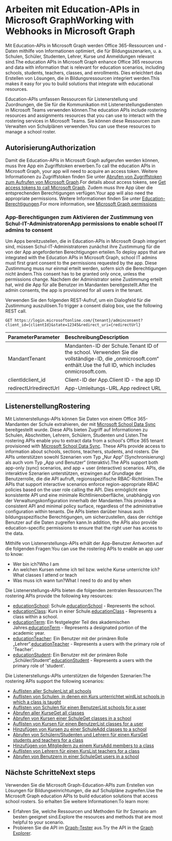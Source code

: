 # <a name="working-with-education-apis-in-microsoft-graph"></a><span data-ttu-id="ff39e-101">Arbeiten mit Education-APIs in Microsoft Graph</span><span class="sxs-lookup"><span data-stu-id="ff39e-101">Working with Webhooks in Microsoft Graph</span></span>

<span data-ttu-id="ff39e-102">Mit Education-APIs in Microsoft Graph werden Office 365-Ressourcen und -Daten mithilfe von Informationen optimiert, die für Bildungsszenarien, u. a. Schulen, Schüler, Studenten, Lehrer, Kurse und Anmeldungen relevant sind.</span><span class="sxs-lookup"><span data-stu-id="ff39e-102">The education APIs in Microsoft Graph enhance Office 365 resources and data with information that is relevant for education scenarios, including schools, students, teachers, classes, and enrollments.</span></span> <span data-ttu-id="ff39e-103">Dies erleichtert das Erstellen von Lösungen, die in Bildungsressourcen integriert werden.</span><span class="sxs-lookup"><span data-stu-id="ff39e-103">This makes it easy for you to build solutions that integrate with educational resources.</span></span>

<span data-ttu-id="ff39e-104">Education-APIs umfassen Ressourcen für Listenerstellung und Zuordnungen, die Sie für die Kommunikation mit Listenerstellungsdiensten in Microsoft Teams verwenden können.</span><span class="sxs-lookup"><span data-stu-id="ff39e-104">The education APIs include rostering resources and assignments resources that you can use to interact with the rostering services in Microsoft Teams.</span></span> <span data-ttu-id="ff39e-105">Sie können diese Ressourcen zum Verwalten von Schulplänen verwenden.</span><span class="sxs-lookup"><span data-stu-id="ff39e-105">You can use these resources to manage a school roster.</span></span>

## <a name="authorization"></a><span data-ttu-id="ff39e-106">Autorisierung</span><span class="sxs-lookup"><span data-stu-id="ff39e-106">Authorization</span></span>

<span data-ttu-id="ff39e-107">Damit die Education-APIs in Microsoft Graph aufgerufen werden können, muss Ihre App ein Zugriffstoken erwerben.</span><span class="sxs-lookup"><span data-stu-id="ff39e-107">To call the education APIs in Microsoft Graph, your app will need to acquire an access token.</span></span> <span data-ttu-id="ff39e-108">Weitere Informationen zu Zugriffstoken finden Sie unter [Abrufen von Zugriffstoken zum Aufrufen von Microsoft Graph](https://developer.microsoft.com/de-DE/graph/docs/concepts/auth_overview).</span><span class="sxs-lookup"><span data-stu-id="ff39e-108">For details about access tokens, see [Get access tokens to call Microsoft Graph](https://developer.microsoft.com/de-DE/graph/docs/concepts/auth_overview).</span></span> <span data-ttu-id="ff39e-109">Zudem muss Ihre App über die entsprechenden Berechtigungen verfügen.</span><span class="sxs-lookup"><span data-stu-id="ff39e-109">Your app will also need the appropriate permissions.</span></span> <span data-ttu-id="ff39e-110">Weitere Informationen finden Sie unter [Education-Berechtigungen](../../../concepts/permissions_reference.md#education-permissions).</span><span class="sxs-lookup"><span data-stu-id="ff39e-110">For more information, see [Microsoft Graph permissions](../../../concepts/permissions_reference.md#education-permissions)</span></span> 

### <a name="app-permissions-to-enable-school-it-admins-to-consent"></a><span data-ttu-id="ff39e-111">App-Berechtigungen zum Aktivieren der Zustimmung von Schul-IT-Administratoren</span><span class="sxs-lookup"><span data-stu-id="ff39e-111">App permissions to enable school IT admins to consent</span></span> 

<span data-ttu-id="ff39e-112">Um Apps bereitzustellen, die in Education-APIs in Microsoft Graph integriert sind, müssen Schul-IT-Administratoren zunächst ihre Zustimmung für die von der App angeforderten Berechtigungen erteilen.</span><span class="sxs-lookup"><span data-stu-id="ff39e-112">To deploy apps that are integrated with the Education APIs in Microsoft Graph, school IT admins must first grant consent to the permissions requested by the app.</span></span> <span data-ttu-id="ff39e-113">Diese Zustimmung muss nur einmal erteilt werden, sofern sich die Berechtigungen nicht ändern.</span><span class="sxs-lookup"><span data-stu-id="ff39e-113">This consent has to be granted only once, unless the permissions change.</span></span> <span data-ttu-id="ff39e-114">Nachdem der Administrator seine Zustimmung erteilt hat, wird die App für alle Benutzer im Mandanten bereitgestellt.</span><span class="sxs-lookup"><span data-stu-id="ff39e-114">After the admin consents, the app is provisioned for all users in the tenant.</span></span>

<span data-ttu-id="ff39e-115">Verwenden Sie den folgenden REST-Aufruf, um ein Dialogfeld für die Zustimmung auszulösen.</span><span class="sxs-lookup"><span data-stu-id="ff39e-115">To trigger a consent dialog box, use the following REST call.</span></span>

```
GET https://login.microsoftonline.com/{tenant}/adminconsent?
client_id={clientId}&state=12345&redirect_uri={redirectUrl}
```

|<span data-ttu-id="ff39e-116">Parameter</span><span class="sxs-lookup"><span data-stu-id="ff39e-116">Parameter</span></span>|<span data-ttu-id="ff39e-117">Beschreibung</span><span class="sxs-lookup"><span data-stu-id="ff39e-117">Description</span></span>|
|:--------|:----------|
|<span data-ttu-id="ff39e-118">Mandant</span><span class="sxs-lookup"><span data-stu-id="ff39e-118">Tenant</span></span>|<span data-ttu-id="ff39e-119">Mandanten-ID der Schule.</span><span class="sxs-lookup"><span data-stu-id="ff39e-119">Tenant ID of the school.</span></span> <span data-ttu-id="ff39e-120">Verwenden Sie die vollständige-ID, die „onmicrosoft.com“ enthält.</span><span class="sxs-lookup"><span data-stu-id="ff39e-120">Use the full ID, which includes onmicrosoft.com.</span></span>|
|<span data-ttu-id="ff39e-121">clientId</span><span class="sxs-lookup"><span data-stu-id="ff39e-121">client_id</span></span>|<span data-ttu-id="ff39e-122">Client-ID der App.</span><span class="sxs-lookup"><span data-stu-id="ff39e-122">Client ID - the app ID</span></span>|
|<span data-ttu-id="ff39e-123">redirectUrl</span><span class="sxs-lookup"><span data-stu-id="ff39e-123">redirectUrl</span></span>|<span data-ttu-id="ff39e-124">App-Umleitungs-URL.</span><span class="sxs-lookup"><span data-stu-id="ff39e-124">App redirect URL</span></span>|


## <a name="rostering"></a><span data-ttu-id="ff39e-125">Listenerstellung</span><span class="sxs-lookup"><span data-stu-id="ff39e-125">Rostering</span></span>

<span data-ttu-id="ff39e-126">Mit Listenerstellungs-APIs können Sie Daten von einem Office 365-Mandanten der Schule extrahieren, der mit [Microsoft School Data Sync](https://sds.microsoft.com/) bereitgestellt wurde. Diese APIs bieten Zugriff auf Informationen zu Schulen, Abschnitten, Lehrern, Schülern, Studenten und Listen.</span><span class="sxs-lookup"><span data-stu-id="ff39e-126">The rostering APIs enable you to extract data from a school's Office 365 tenant provisioned with [Microsoft School Data Sync](https://sds.microsoft.com/). These APIs provide access to information about schools, sections, teachers, students, and rosters.</span></span> <span data-ttu-id="ff39e-127">Die APIs unterstützen sowohl Szenarien vom Typ „Nur App“ (Synchronisierung) als auch vom Typ „App und Benutzer“ (interaktiv).</span><span class="sxs-lookup"><span data-stu-id="ff39e-127">The APIs support both app-only (sync) scenarios, and app + user (interactive) scenarios.</span></span> <span data-ttu-id="ff39e-128">APIs, die interaktive Szenarien unterstützen, erzwingen auf Grundlage der Benutzerrolle, die die API aufruft, regionsspezifische RBAC-Richtlinien.</span><span class="sxs-lookup"><span data-stu-id="ff39e-128">The APIs that support interactive scenarios enforce region-appropriate RBAC policies based on the user role calling the API.</span></span> <span data-ttu-id="ff39e-129">Dies ermöglicht eine konsistente API und eine minimale Richtlinienoberfläche, unabhängig von der Verwaltungskonfiguration innerhalb der Mandanten.</span><span class="sxs-lookup"><span data-stu-id="ff39e-129">This provides a consistent API and minimal policy surface, regardless of the administrative configuration within tenants.</span></span> <span data-ttu-id="ff39e-130">Die APIs bieten darüber hinaus auch bildungsspezifische Berechtigungen, um sicherzustellen, dass der richtige Benutzer auf die Daten zugreifen kann.</span><span class="sxs-lookup"><span data-stu-id="ff39e-130">In addition, the APIs also provide education-specific permissions to ensure that the right user has access to the data.</span></span>

<span data-ttu-id="ff39e-131">Mithilfe von Listenerstellungs-APIs erhält der App-Benutzer Antworten auf die folgenden Fragen:</span><span class="sxs-lookup"><span data-stu-id="ff39e-131">You can use the rostering APIs to enable an app user to know:</span></span>

- <span data-ttu-id="ff39e-132">Wer bin ich?</span><span class="sxs-lookup"><span data-stu-id="ff39e-132">Who I am</span></span>
- <span data-ttu-id="ff39e-133">An welchen Kursen nehme ich teil bzw. welche Kurse unterrichte ich?</span><span class="sxs-lookup"><span data-stu-id="ff39e-133">What classes I attend or teach</span></span>
- <span data-ttu-id="ff39e-134">Was muss ich wann tun?</span><span class="sxs-lookup"><span data-stu-id="ff39e-134">What I need to do and by when</span></span>

<span data-ttu-id="ff39e-135">Die Listenerstellungs-APIs bieten die folgenden zentralen Ressourcen:</span><span class="sxs-lookup"><span data-stu-id="ff39e-135">The rostering APIs provide the following key resources:</span></span>

- <span data-ttu-id="ff39e-136">[educationSchool](educationschool.md): Schule.</span><span class="sxs-lookup"><span data-stu-id="ff39e-136">[educationSchool](educationschool.md) - Represents the school.</span></span>
- <span data-ttu-id="ff39e-137">[educationClass](educationclass.md): Kurs in einer Schule.</span><span class="sxs-lookup"><span data-stu-id="ff39e-137">[educationClass](educationclass.md) - Represents a class within a school.</span></span>
- <span data-ttu-id="ff39e-138">[educationTerm](educationterm.md): Ein festgelegter Teil des akademischen Jahres.</span><span class="sxs-lookup"><span data-stu-id="ff39e-138">[educationTerm](educationterm.md) - Represents a designated portion of the academic year.</span></span>
- <span data-ttu-id="ff39e-139">[educationTeacher](educationteacher.md): Ein Benutzer mit der primären Rolle „Lehrer“.</span><span class="sxs-lookup"><span data-stu-id="ff39e-139">[educationTeacher](educationteacher.md) - Represents a users with the primary role of 'Teacher'.</span></span>
- <span data-ttu-id="ff39e-140">[educationStudent](educationstudent.md): Ein Benutzer mit der primären Rolle „Schüler/Student“.</span><span class="sxs-lookup"><span data-stu-id="ff39e-140">[educationStudent](educationstudent.md) - Represents a users with the primary role of 'student'.</span></span>

<span data-ttu-id="ff39e-141">Die Listenerstellungs-APIs unterstützen die folgenden Szenarien:</span><span class="sxs-lookup"><span data-stu-id="ff39e-141">The rostering APIs support the following scenarios:</span></span>

- [<span data-ttu-id="ff39e-142">Auflisten aller Schulen</span><span class="sxs-lookup"><span data-stu-id="ff39e-142">List all schools</span></span>](../api/educationroot_list_schools.md) 
- [<span data-ttu-id="ff39e-143">Auflisten von Schulen, in denen ein Kurs unterrichtet wird</span><span class="sxs-lookup"><span data-stu-id="ff39e-143">List schools in which a class is taught</span></span>](../api/educationclass_list_schools.md)
- [<span data-ttu-id="ff39e-144">Auflisten von Schulen für einen Benutzer</span><span class="sxs-lookup"><span data-stu-id="ff39e-144">List schools for a user</span></span>](../api/educationuser_list_schools.md)
- [<span data-ttu-id="ff39e-145">Abrufen aller Kurse</span><span class="sxs-lookup"><span data-stu-id="ff39e-145">Get all classes</span></span>](../api/educationroot_list_classes.md )
- [<span data-ttu-id="ff39e-146">Abrufen von Kursen einer Schule</span><span class="sxs-lookup"><span data-stu-id="ff39e-146">Get classes in a school</span></span>](../api/educationschool_list_classes.md)
- [<span data-ttu-id="ff39e-147">Auflisten von Kursen für einen Benutzer</span><span class="sxs-lookup"><span data-stu-id="ff39e-147">List classes for a user</span></span>](../api/educationuser_list_classes.md)
- [<span data-ttu-id="ff39e-148">Hinzufügen von Kursen zu einer Schule</span><span class="sxs-lookup"><span data-stu-id="ff39e-148">Add classes to a school</span></span>](../api/educationschool_post_classes.md)
- [<span data-ttu-id="ff39e-149">Abrufen von Schülern/Studenten und Lehrern für einen Kurs</span><span class="sxs-lookup"><span data-stu-id="ff39e-149">Get students and teachers for a class</span></span>](../api/educationclass_list_members.md)
- [<span data-ttu-id="ff39e-150">Hinzufügen von Mitgliedern zu einem Kurs</span><span class="sxs-lookup"><span data-stu-id="ff39e-150">Add members to a class</span></span>](../api/educationclass_post_members.md) 
- [<span data-ttu-id="ff39e-151">Auflisten von Lehrern für einen Kurs</span><span class="sxs-lookup"><span data-stu-id="ff39e-151">List teachers for a class</span></span>](../api/educationclass_list_teachers.md)
- [<span data-ttu-id="ff39e-152">Abrufen von Benutzern in einer Schule</span><span class="sxs-lookup"><span data-stu-id="ff39e-152">Get users in a school</span></span>](../api/educationschool_list_users.md)

<!-- Should you list delete scenarios here as well? -->

## <a name="next-steps"></a><span data-ttu-id="ff39e-153">Nächste Schritte</span><span class="sxs-lookup"><span data-stu-id="ff39e-153">Next steps</span></span>
<span data-ttu-id="ff39e-154">Verwenden Sie die Microsoft Graph-Education-APIs zum Erstellen von Lösungen für Bildungseinrichtungen, die auf Schulpläne zugreifen.</span><span class="sxs-lookup"><span data-stu-id="ff39e-154">Use the Microsoft Graph education APIs to build education solutions that access school rosters.</span></span> <span data-ttu-id="ff39e-155">So erhalten Sie weitere Informationen:</span><span class="sxs-lookup"><span data-stu-id="ff39e-155">To learn more:</span></span>

- <span data-ttu-id="ff39e-156">Erfahren Sie, welche Ressourcen und Methoden für Ihr Szenario am besten geeignet sind.</span><span class="sxs-lookup"><span data-stu-id="ff39e-156">Explore the resources and methods that are most helpful to your scenario.</span></span>
- <span data-ttu-id="ff39e-157">Probieren Sie die API im [Graph-Tester](https://developer.microsoft.com/de-DE/graph/graph-explorer) aus.</span><span class="sxs-lookup"><span data-stu-id="ff39e-157">Try the API in the [Graph Explorer](https://developer.microsoft.com/de-DE/graph/graph-explorer).</span></span>

